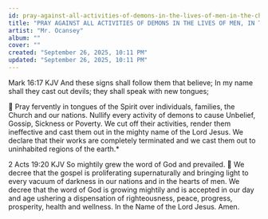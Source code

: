 ```yaml
---
id: pray-against-all-activities-of-demons-in-the-lives-of-men-in-the-church-and-the-nation-mr-ocansey
title: "PRAY AGAINST ALL ACTIVITIES OF DEMONS IN THE LIVES OF MEN, IN THE CHURCH AND THE NATION . "
artist: "Mr. Ocansey"
album: ""
cover: ""
created: "September 26, 2025, 10:11 PM"
updated: "September 26, 2025, 10:11 PM"
---
```


 Mark 16:17 KJV 
And these signs shall follow them that believe; In my name shall they cast out devils; they shall speak with new tongues;

🌷 Pray fervently in tongues of the Spirit over individuals, families, the Church and our nations. Nullify every activity of demons to cause Unbelief, Gossip, Sickness or Poverty. We cut off their activities, render them ineffective and cast them out in the mighty name of the Lord Jesus. We declare that their works are completely terminated and we cast them out to uninhabited regions of the earth.* 

 2 
Acts 19:20 KJV 
So mightily grew the word of God and prevailed.
🌷 We decree that the gospel is proliferating supernaturally and bringing light to every vacuum of darkness in our nations and in the hearts of men. We decree that the word of God is growing mightily and is accepted in our day and age ushering a dispensation of righteousness, peace, progress, prosperity, health and wellness. In the Name of the Lord Jesus. Amen.